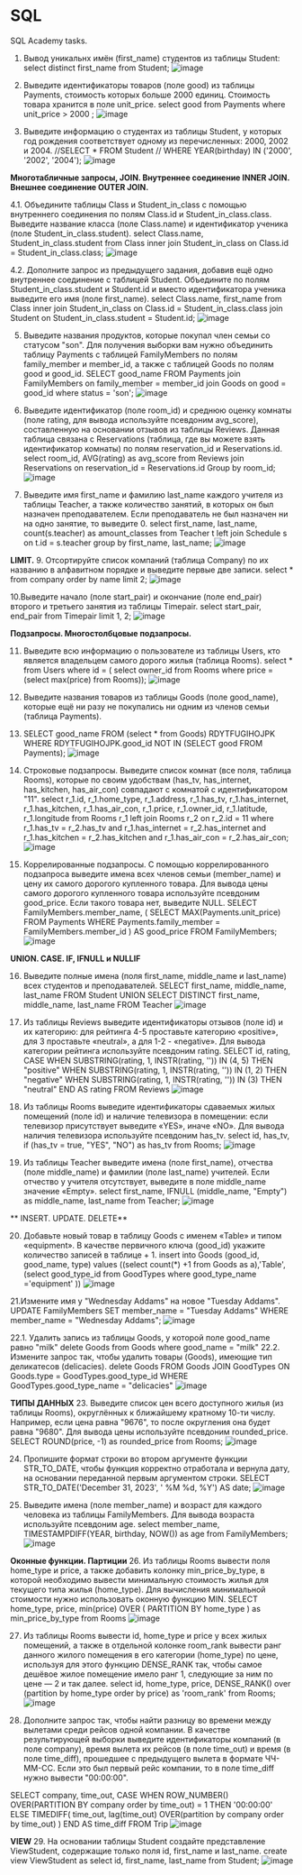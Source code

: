 # SQL
SQL Academy tasks.

1. Вывод  уникальнх имён (first_name) студентов из таблицы Student:
 select distinct first_name from Student;
![image](https://github.com/kledgomez/SQL/assets/89851642/4f7519fd-b483-451b-93a5-7c81c95c10b3)

2. Выведите идентификаторы товаров (поле good) из таблицы Payments, стоимость которых больше 2000 единиц. Стоимость товара хранится в поле unit_price.
select good from Payments  where unit_price > 2000 ;
![image](https://github.com/kledgomez/SQL/assets/89851642/4b14e4ab-237a-4b3c-905d-475c4060728f)

3. Выведите информацию о студентах из таблицы Student, у которых год рождения соответствует одному из перечисленных: 2000, 2002 и 2004.
//SELECT * FROM Student
// WHERE YEAR(birthday) IN ('2000', '2002', '2004');
![image](https://github.com/kledgomez/SQL/assets/89851642/81677c24-7d24-4226-9c70-20f89a791517)

**Многотабличные запросы, JOIN. Внутреннее соединение INNER JOIN. Внешнее соединение OUTER JOIN.**

4.1. Объедините таблицы Class и Student_in_class с помощью внутреннего соединения по полям Class.id и Student_in_class.class. Выведите название класса (поле Class.name) и идентификатор ученика (поле Student_in_class.student).
select  Class.name,  Student_in_class.student
from  Class
inner join  Student_in_class on Class.id = Student_in_class.class;
![image](https://github.com/kledgomez/SQL/assets/89851642/8301fb74-05d1-48aa-92af-e2223497436a)

4.2. Дополните запрос из предыдущего задания, добавив ещё одно внутреннее соединение с таблицей Student.
Объедините по полям Student_in_class.student и Student.id и вместо идентификатора ученика выведите его имя (поле first_name).
select Class.name, first_name
from  Class inner join  Student_in_class 
on Class.id = Student_in_class.class
join Student on Student_in_class.student = Student.id;
![image](https://github.com/kledgomez/SQL/assets/89851642/8301fb74-05d1-48aa-92af-e2223497436a)

5. Выведите названия продуктов, которые покупал член семьи со статусом "son". Для получения выборки вам нужно объединить таблицу Payments с таблицей FamilyMembers по полям family_member и member_id, а также с таблицей Goods по полям good и good_id.
SELECT good_name FROM Payments join FamilyMembers on family_member = member_id join Goods on good = good_id
where status = 'son';
![image](https://github.com/kledgomez/SQL/assets/89851642/40939ade-07cc-47bc-a25f-216481b3722c)

7. Выведите идентификатор (поле room_id) и среднюю оценку комнаты (поле rating, для вывода используйте псевдоним avg_score), составленную на основании отзывов из таблицы Reviews.
Данная таблица связана с Reservations (таблица, где вы можете взять идентификатор комнаты) по полям reservation_id и Reservations.id.
select room_id, AVG(rating) as avg_score
from Reviews join Reservations 
on reservation_id = Reservations.id
Group by room_id;
![image](https://github.com/kledgomez/SQL/assets/89851642/69b5b5c4-1c58-482a-a4f3-d89efba6021a)

8. Выведите имя first_name и фамилию last_name каждого учителя из таблицы Teacher, а также количество занятий, в которых он был назначен преподавателем. Если преподаватель не был назначен ни на одно занятие, то выведите 0.
select first_name, last_name, count(s.teacher) as amount_classes from Teacher t 
left join Schedule s on t.id = s.teacher
group by first_name, last_name;
![image](https://github.com/kledgomez/SQL/assets/89851642/cf9804c6-1b75-4a24-8de5-a102175f0f75)

**LIMIT.**
9. Отсортируйте список компаний (таблица Company) по их названию в алфавитном порядке и выведите первые две записи.
select * from company
order by name
limit 2;
![image](https://github.com/kledgomez/SQL/assets/89851642/9ffca35f-2222-4f5e-acf7-e28026bbe062)

10.Выведите начало (поле start_pair) и окончание (поле end_pair) второго и третьего занятия из таблицы Timepair.
select start_pair, end_pair from Timepair limit 1, 2;
![image](https://github.com/kledgomez/SQL/assets/89851642/a0424dc2-7610-49f0-96ac-f5a44fae3890)

**Подзапросы. Многостолбцовые подзапросы.**

11. Выведите всю информацию о пользователе из таблицы Users, кто является владельцем самого дорого жилья (таблица Rooms).
select * from Users 
where id = (
select owner_id from Rooms
where price = (select max(price) from Rooms));
![image](https://github.com/kledgomez/SQL/assets/89851642/cc8da39c-7734-4cd8-81ff-eaf390433398)

12. Выведите названия товаров из таблицы Goods (поле good_name), которые ещё ни разу не покупались ни одним из членов семьи (таблица Payments).
13. SELECT good_name
FROM (select * from Goods) RDYTFUGIHOJPK
WHERE RDYTFUGIHOJPK.good_id NOT IN (SELECT good FROM Payments);
![image](https://github.com/kledgomez/SQL/assets/89851642/44041fb5-400d-459a-b552-bc6165b4088a)

14.  Строковые подзапросы. Выведите список комнат (все поля, таблица Rooms), которые по своим удобствам (has_tv, has_internet, has_kitchen, has_air_con) совпадают с комнатой с идентификатором "11".
select r_1.id, r_1.home_type, r_1.address, r_1.has_tv, r_1.has_internet, r_1.has_kitchen, r_1.has_air_con, r_1.price, r_1.owner_id, r_1.latitude, r_1.longitude from Rooms r_1
left join Rooms r_2 on r_2.id = 11
where r_1.has_tv = r_2.has_tv
and r_1.has_internet = r_2.has_internet
and r_1.has_kitchen = r_2.has_kitchen
and r_1.has_air_con = r_2.has_air_con;
![image](https://github.com/kledgomez/SQL/assets/89851642/66b3c08d-964a-4d8e-b944-1994784afe31)

15. Коррелированные подзапросы. С помощью коррелированного подзапроса выведите имена всех членов семьи (member_name) и цену их самого дорогого купленного товара.
Для вывода цены самого дорогого купленного товара используйте псевдоним good_price. Если такого товара нет, выведите NULL.
SELECT FamilyMembers.member_name, (
    SELECT MAX(Payments.unit_price)
    FROM Payments
    WHERE Payments.family_member = FamilyMembers.member_id
) AS good_price
FROM FamilyMembers;
![image](https://github.com/kledgomez/SQL/assets/89851642/c688c803-d302-41f7-a0a1-84b428489820)

**UNION. CASE. IF, IFNULL и NULLIF**

16. Выведите полные имена (поля first_name, middle_name и last_name) всех студентов и преподавателей.
SELECT first_name, middle_name, last_name  FROM Student
UNION
SELECT DISTINCT first_name, middle_name, last_name  FROM Teacher
![image](https://github.com/kledgomez/SQL/assets/89851642/6fde21e5-6caa-4e4b-88f1-b0ee5d5d68b7)

17. Из таблицы Reviews выведите идентификаторы отзывов (поле id) и их категорию: для рейтинга 4-5 проставьте категорию «positive», для 3 проставьте «neutral», а для 1-2 - «negative».
Для вывода категории рейтинга используйте псевдоним rating.
SELECT id, rating,
CASE
  WHEN SUBSTRING(rating, 1, INSTR(rating, '')) IN (4, 5) THEN "positive"
  WHEN SUBSTRING(rating, 1, INSTR(rating, '')) IN (1, 2) THEN "negative"
   WHEN SUBSTRING(rating, 1, INSTR(rating, '')) IN (3) THEN "neutral"
END AS rating
FROM Reviews
![image](https://github.com/kledgomez/SQL/assets/89851642/1d11a561-3c57-4581-bda0-2bd1bd5aae32)

18. Из таблицы Rooms выведите идентификаторы сдаваемых жилых помещений (поле id) и наличие телевизора в помещении: если телевизор присутствует выведите «YES», иначе «NO».
Для вывода наличия телевизора используйте псевдоним has_tv.
select id, has_tv,
if (has_tv = true, "YES", "NO") as has_tv
from Rooms;
![image](https://github.com/kledgomez/SQL/assets/89851642/1da0919a-4ea1-430d-b370-0b12fb739a3b)

19. Из таблицы Teacher выведите имена (поле first_name), отчества (поле middle_name) и фамилии (поле last_name) учителей. Если отчество у учителя отсутствует, выведите в поле middle_name значение «Empty».
select first_name,
    IFNULL (middle_name, "Empty") as middle_name,
last_name
from Teacher;
![image](https://github.com/kledgomez/SQL/assets/89851642/aa272849-97a7-4b2a-a6b8-8a5471f423bb)

** INSERT. UPDATE. DELETE**

20. Добавьте новый товар в таблицу Goods с именем «Table» и типом «equipment».
В качестве первичного ключа (good_id) укажите количество записей в таблице + 1.
insert into Goods (good_id, good_name, type)
values ((select count(*) +1 from Goods as a),'Table', (select good_type_id from GoodTypes
 where good_type_name ='equipment' ))
![image](https://github.com/kledgomez/SQL/assets/89851642/5c33fb39-506c-4ac7-bfa0-059e1182edf0)

21.Измените имя у "Wednesday Addams" на новое "Tuesday Addams".
UPDATE FamilyMembers
SET member_name = "Tuesday Addams"
WHERE member_name = "Wednesday Addams";
![image](https://github.com/kledgomez/SQL/assets/89851642/fb35443a-0644-4709-a8ce-821a4a1ad6c9)

22.1. Удалить запись из таблицы Goods, у которой поле good_name равно "milk"
delete Goods from Goods where good_name = "milk"
22.2. Измените запрос так, чтобы удалить товары (Goods), имеющие тип деликатесов (delicacies).
delete Goods FROM Goods JOIN GoodTypes ON
Goods.type = GoodTypes.good_type_id 
WHERE GoodTypes.good_type_name = "delicacies"
![image](https://github.com/kledgomez/SQL/assets/89851642/ce719459-912b-433d-bbeb-d4e35f63b498)

**ТИПЫ ДАННЫХ**
23. Выведите список цен всего доступного жилья (из таблицы Rooms), округлённых к ближайшему кратному 10-ти числу. Например, если цена равна "9676", то после округления она будет равна "9680".
Для вывода цены используйте псевдоним rounded_price.
SELECT ROUND(price, -1) as rounded_price from Rooms;
![image](https://github.com/kledgomez/SQL/assets/89851642/7dc9011f-101c-454f-93d5-635dc300d215)

24. Пропишите формат строки во втором аргументе функции STR_TO_DATE, чтобы функция корректно отработала и вернула дату, на основании переданной первым аргументом строки.
SELECT STR_TO_DATE('December 31, 2023', ' %M  %d, %Y') AS date;
![image](https://github.com/kledgomez/SQL/assets/89851642/e19f8ced-aefa-433b-bc89-5ff83dae47b8)

25. Выведите имена (поле member_name) и возраст для каждого человека из таблицы FamilyMembers.
Для вывода возраста используйте псевдоним age.
select member_name, TIMESTAMPDIFF(YEAR, birthday, NOW()) as age from FamilyMembers;
![image](https://github.com/kledgomez/SQL/assets/89851642/4597b3d6-41b9-4057-94b2-918025cf7009)

**Оконные функции. Партиции**
26. Из таблицы Rooms вывести поля home_type и price, а также добавить колонку min_price_by_type, в которой необходимо вывести минимальную стоимость жилья для текущего типа жилья (home_type). Для вычисления минимальной стоимости нужно использовать оконную функцию MIN.
SELECT home_type, price, 
min(price) 
OVER (
    PARTITION BY home_type
) as min_price_by_type
from Rooms
![image](https://github.com/kledgomez/SQL/assets/89851642/e8842b05-7dd0-46fd-b9f4-8d40382db321)

27. Из таблицы Rooms вывести id, home_type и price у всех жилых помещений, а также в отдельной колонке room_rank вывести ранг данного жилого помещения в его категории (home_type) по цене, используя для этого функцию DENSE_RANK так, чтобы самое дешёвое жилое помещение имело ранг 1, следующие за ним по цене — 2 и так далее.
select id, home_type, price,
DENSE_RANK() over (partition by home_type 
order by price) as 'room_rank' from Rooms;
![image](https://github.com/kledgomez/SQL/assets/89851642/983ffd45-dfcf-4d06-ac3b-2e4f3df0d917)

28. Дополните запрос так, чтобы найти разницу во времени между вылетами среди рейсов одной компании.
В качестве результирующей выборки выведите идентификаторы компаний (в поле company), время вылета их рейсов (в поле time_out) и время (в поле time_diff), прошедшее с предыдущего вылета в формате ЧЧ-MM-СС. Если это был первый рейс компании, то в поле time_diff нужно вывести "00:00:00".

SELECT 
    company,
    time_out,
    CASE
        WHEN ROW_NUMBER() OVER(PARTITION BY company order by time_out) = 1 THEN '00:00:00'
        ELSE TIMEDIFF(
            time_out,
            lag(time_out) OVER(partition by company order by time_out)
        )
    END AS time_diff
FROM Trip
![image](https://github.com/kledgomez/SQL/assets/89851642/32c90d6d-2d61-4ba7-b41c-e40bcbba3e5f)

**VIEW**
29. На основании таблицы Student создайте представление ViewStudent, содержащие только поля id, first_name и last_name.
create view ViewStudent as 
select id, first_name, last_name
from Student;
![image](https://github.com/kledgomez/SQL/assets/89851642/72ab61f9-bb12-4bed-983e-be21d502a66f)




